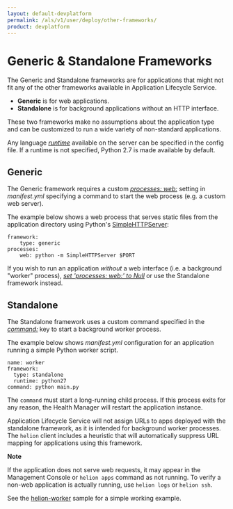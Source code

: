 ```yaml
---
layout: default-devplatform
permalink: /als/v1/user/deploy/other-frameworks/
product: devplatform
---
```

<!--PUBLISHED-->

Generic & Standalone Frameworks[](#generic-standalone-frameworks "Permalink to this headline")
===============================================================================================

The Generic and Standalone frameworks are for applications that might
not fit any of the other frameworks available in Application Lifecycle Service.

-   **Generic** is for web applications.
-   **Standalone** is for background applications without an HTTP
    interface.

These two frameworks make no assumptions about the application type and
can be customized to run a wide variety of non-standard applications.

Any language [*runtime*](/als/v1/user/deploy/manifestyml/#runtime)
available on the server can be specified in the config file. If a
runtime is not specified, Python 2.7 is made available by default.

Generic[](#generic "Permalink to this headline")
-------------------------------------------------

The Generic framework requires a custom [*processes:
web:*](/als/v1/user/deploy/manifestyml/#processes) setting in
*manifest.yml* specifying a command to start the web process (e.g. a
custom web server).

The example below shows a web process that serves static files from the
application directory using Python's
[SimpleHTTPServer](/als/v1/admin/server/):

    framework:
        type: generic
    processes:
        web: python -m SimpleHTTPServer $PORT

If you wish to run an application *without* a web interface (i.e. a
background "worker" process), [*set 'processes: web:' to
Null*](/als/v1/user/deploy/manifestyml/#processes-web-null) or use the
Standalone framework instead.

Standalone[](#standalone "Permalink to this headline")
-------------------------------------------------------

The Standalone framework uses a custom command specified in the
[*command:*](/als/v1/user/deploy/manifestyml/#command) key to start a
background worker process.

The example below shows *manifest.yml* configuration for an application
running a simple Python worker script.

    name: worker
    framework:
      type: standalone
      runtime: python27
    command: python main.py

The `command` must start a long-running child
process. If this process exits for any reason, the Health Manager will
restart the application instance.

Application Lifecycle Service will not assign URLs to apps deployed with the standalone
framework, as it is intended for background worker processes. The
`helion` client includes a heuristic that will
automatically suppress URL mapping for applications using this
framework.

**Note**

If the application does not serve web requests, it may appear in the
Management Console or `helion apps` command as not
running. To verify a non-web application is actually running, use
`helion logs` or `helion ssh`.

See the
[helion-worker](https://github.com/helion-apps/helion-worker/tree/master)
sample for a simple working example.